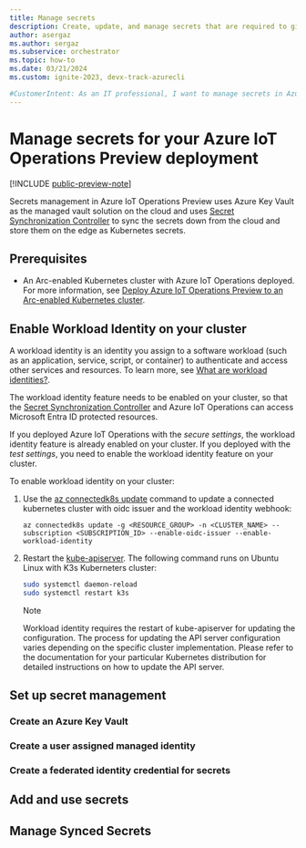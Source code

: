 ```yaml
---
title: Manage secrets 
description: Create, update, and manage secrets that are required to give your Arc-enabled Kubernetes cluster access to Azure resources.
author: asergaz
ms.author: sergaz
ms.subservice: orchestrator
ms.topic: how-to
ms.date: 03/21/2024
ms.custom: ignite-2023, devx-track-azurecli

#CustomerIntent: As an IT professional, I want to manage secrets in Azure IoT Operations, by leveraging Key Vault and Secret Synchronization Controller to sync the secrets down from the cloud and store them on the edge as Kubernetes secrets.
---
```


# Manage secrets for your Azure IoT Operations Preview deployment

[!INCLUDE [public-preview-note](../includes/public-preview-note.md)]

Secrets management in Azure IoT Operations Preview uses Azure Key Vault as the managed vault solution on the cloud and uses [Secret Synchronization Controller](#TODO-ADD-LINK) to sync the secrets down from the cloud and store them on the edge as Kubernetes secrets.

## Prerequisites

* An Arc-enabled Kubernetes cluster with Azure IoT Operations deployed. For more information, see [Deploy Azure IoT Operations Preview to an Arc-enabled Kubernetes cluster](howto-deploy-iot-operations.md).

## Enable Workload Identity on your cluster

A workload identity is an identity you assign to a software workload (such as an application, service, script, or container) to authenticate and access other services and resources. To learn more, see [What are workload identities?](/entra/workload-id/workload-identities-overview).

The workload identity feature needs to be enabled on your cluster, so that the [Secret Synchronization Controller](#TODO-ADD-LINK) and Azure IoT Operations can access Microsoft Entra ID protected resources.

If you deployed Azure IoT Operations with the *secure settings*, the workload identity feature is already enabled on your cluster. If you deployed with the *test settings*, you need to enable the workload identity feature on your cluster.

To enable workload identity on your cluster:

1. Use the [az connectedk8s update](/cli/azure/connectedk8s#az-connectedk8s-update) command to update a connected kubernetes cluster with oidc issuer and the workload identity webhook:

   ```azurecli
   az connectedk8s update -g <RESOURCE_GROUP> -n <CLUSTER_NAME> --subscription <SUBSCRIPTION_ID> --enable-oidc-issuer --enable-workload-identity
   ```

1. Restart the [kube-apiserver](https://kubernetes.io/docs/reference/command-line-tools-reference/kube-apiserver/). The following command runs on Ubuntu Linux with K3s Kuberneters cluster:

   ```bash
   sudo systemctl daemon-reload
   sudo systemctl restart k3s 
   ```
   
   > [!NOTE]
   > Workload identity requires the restart of kube-apiserver for updating the configuration. The process for updating the API server configuration varies depending on the specific cluster implementation. Please refer to the documentation for your particular Kubernetes distribution for detailed instructions on how to update the API server.

 <!-- TODO: Confirm if the steps work for Codespaces Cluster as well. -->

## Set up secret management 

### Create an Azure Key Vault

### Create a user assigned managed identity

### Create a federated identity credential for secrets 

## Add and use secrets

## Manage Synced Secrets